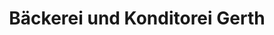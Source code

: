 ---
title: "Bäckerei und Konditorei Gerth"
url: /starkenberg/baeckerei-und-konditorei-gerth/
shop: Konditorei
---